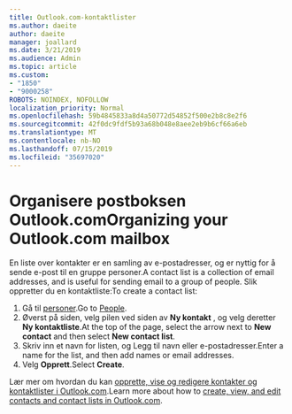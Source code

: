 ```yaml
---
title: Outlook.com-kontaktlister
ms.author: daeite
author: daeite
manager: joallard
ms.date: 3/21/2019
ms.audience: Admin
ms.topic: article
ms.custom:
- "1850"
- "9000258"
ROBOTS: NOINDEX, NOFOLLOW
localization_priority: Normal
ms.openlocfilehash: 59b4845833a8d4a50772d54852f500e2b8c8e2f6
ms.sourcegitcommit: 42f0dc9fdf5b93a68b048e8aee2eb9b6cf66a6eb
ms.translationtype: MT
ms.contentlocale: nb-NO
ms.lasthandoff: 07/15/2019
ms.locfileid: "35697020"
---
```

# <a name="organizing-your-outlookcom-mailbox"></a><span data-ttu-id="7bb7f-102">Organisere postboksen Outlook.com</span><span class="sxs-lookup"><span data-stu-id="7bb7f-102">Organizing your Outlook.com mailbox</span></span>

<span data-ttu-id="7bb7f-103">En liste over kontakter er en samling av e-postadresser, og er nyttig for å sende e-post til en gruppe personer.</span><span class="sxs-lookup"><span data-stu-id="7bb7f-103">A contact list is a collection of email addresses, and is useful for sending email to a group of people.</span></span> <span data-ttu-id="7bb7f-104">Slik oppretter du en kontaktliste:</span><span class="sxs-lookup"><span data-stu-id="7bb7f-104">To create a contact list:</span></span>

1. <span data-ttu-id="7bb7f-105">Gå til [personer](https://outlook.live.com/people/).</span><span class="sxs-lookup"><span data-stu-id="7bb7f-105">Go to [People](https://outlook.live.com/people/).</span></span>
1. <span data-ttu-id="7bb7f-106">Øverst på siden, velg pilen ved siden av **Ny kontakt** , og velg deretter **Ny kontaktliste**.</span><span class="sxs-lookup"><span data-stu-id="7bb7f-106">At the top of the page, select the arrow next to **New contact** and then select **New contact list**.</span></span>
1. <span data-ttu-id="7bb7f-107">Skriv inn et navn for listen, og Legg til navn eller e-postadresser.</span><span class="sxs-lookup"><span data-stu-id="7bb7f-107">Enter a name for the list, and then add names or email addresses.</span></span>
1. <span data-ttu-id="7bb7f-108">Velg **Opprett**.</span><span class="sxs-lookup"><span data-stu-id="7bb7f-108">Select **Create**.</span></span>

<span data-ttu-id="7bb7f-109">Lær mer om hvordan du kan [opprette, vise og redigere kontakter og kontaktlister i Outlook.com](https://support.office.com/article/5b909158-036e-4820-92f7-2a27f57b9f01?wt.mc_id=Office_Outlook_com_Alchemy).</span><span class="sxs-lookup"><span data-stu-id="7bb7f-109">Learn more about how to [create, view, and edit contacts and contact lists in Outlook.com](https://support.office.com/article/5b909158-036e-4820-92f7-2a27f57b9f01?wt.mc_id=Office_Outlook_com_Alchemy).</span></span>